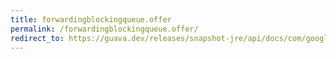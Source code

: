 ```yaml
---
title: forwardingblockingqueue.offer
permalink: /forwardingblockingqueue.offer/
redirect_to: https://guava.dev/releases/snapshot-jre/api/docs/com/google/common/util/concurrent/ForwardingBlockingQueue.html#offer-E-long-java.util.concurrent.TimeUnit-
---
```

